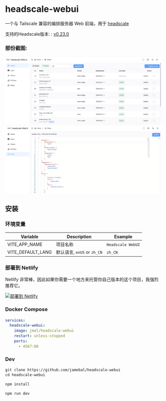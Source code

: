 # headscale-webui

一个与 Tailscale 兼容的编排服务器 Web 前端，用于 [headscale](https://github.com/juanfont/headscale)

支持的Headscale版本: : [v0.23.0](https://github.com/juanfont/headscale/releases/tag/v0.23.0)

### 部份截图:
![node_demo.png](doc/node_demo.png)
![policy_demo.png](doc/policy_demo.png)

## 安装

### 环境变量

| Variable | Description                  | Example           |
|----|------------------------------|-------------------|
| VITE_APP_NAME | 项目名称                | `Headscale WebUI` |
| VITE_DEFAULT_LANG | 默认语言, `enUS` or `zh_CN` | `zh_CN`           |

### 部署到 Netlify

Netlify 非常棒，因此如果你需要一个地方来托管你自己版本的这个项目，我强烈推荐它。

[![部署到 Netlify](https://www.netlify.com/img/deploy/button.svg)](https://app.netlify.com/start/deploy?repository=https://github.com/jamebal/headscale-webui)

### Docker Compose

```yaml
services:
  headscale-webui:
    image: jmal/headscale-webui
    restart: unless-stopped
    ports:
      - 4567:80
```

### Dev

```shell
git clone https://github.com/jamebal/headscale-webui
cd headscale-webui
```

```shell
npm install
```
```
npm run dev
```
